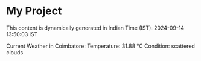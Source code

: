 # My Project

This content is dynamically generated in Indian Time (IST): 2024-09-14 13:50:03 IST


Current Weather in Coimbatore:
Temperature: 31.88 °C
Condition: scattered clouds
